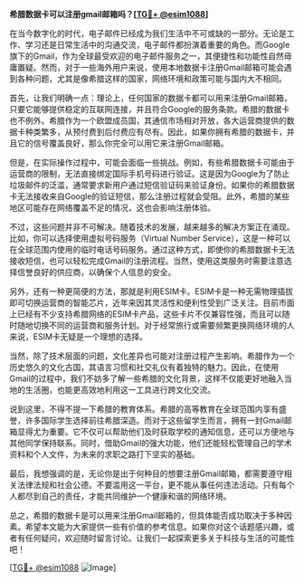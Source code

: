 **希腊数据卡可以注册gmail邮箱吗？[[TG💪+ @esim1088](https://t.me/s/esim1088)]**

在当今数字化的时代，电子邮件已经成为我们生活中不可或缺的一部分。无论是工作、学习还是日常生活中的沟通交流，电子邮件都扮演着重要的角色。而Google旗下的Gmail，作为全球最受欢迎的电子邮件服务之一，其便捷性和功能性自然毋庸置疑。然而，对于一些海外用户来说，使用本地数据卡注册Gmail邮箱可能会遇到各种问题，尤其是像希腊这样的国家，网络环境和政策可能与国内大不相同。

首先，让我们明确一点：理论上，任何国家的数据卡都可以用来注册Gmail邮箱，只要它能够提供稳定的互联网连接，并且符合Google的服务条款。希腊的数据卡也不例外。希腊作为一个欧盟成员国，其通信市场相对开放，各大运营商提供的数据卡种类繁多，从预付费到后付费应有尽有。因此，如果你拥有希腊的数据卡，并且它的信号覆盖良好，那么你完全可以用它来注册Gmail邮箱。

但是，在实际操作过程中，可能会面临一些挑战。例如，有些希腊数据卡可能由于运营商的限制，无法直接绑定国际手机号码进行验证。这是因为Google为了防止垃圾邮件的泛滥，通常要求新用户通过短信验证码来验证身份。如果你的希腊数据卡无法接收来自Google的验证短信，那么注册过程就会受阻。此外，希腊的某些地区可能存在网络覆盖不足的情况，这也会影响注册体验。

不过，这些问题并非不可解决。随着技术的发展，越来越多的解决方案正在涌现。比如，你可以选择使用虚拟号码服务（Virtual Number Service），这是一种可以在全球范围内使用的临时电话号码服务。通过这种方式，即使你的希腊数据卡无法接收短信，也可以轻松完成Gmail的注册流程。当然，使用这类服务时需要注意选择信誉良好的供应商，以确保个人信息的安全。

另外，还有一种更简便的方法，那就是利用ESIM卡。ESIM卡是一种无需物理插拔即可切换运营商的智能芯片，近年来因其灵活性和便利性受到广泛关注。目前市面上已经有不少支持希腊网络的ESIM卡产品，这些卡片不仅兼容性强，而且可以随时随地切换不同的运营商和服务计划。对于经常旅行或需要频繁更换网络环境的人来说，ESIM卡无疑是一个理想的选择。

当然，除了技术层面的问题，文化差异也可能对注册过程产生影响。希腊作为一个历史悠久的文化古国，其语言习惯和社交礼仪有着独特的魅力。因此，在使用Gmail的过程中，我们不妨多了解一些希腊的文化背景，这样不仅能更好地融入当地的生活圈，也能更高效地利用这一工具进行跨文化交流。

说到这里，不得不提一下希腊的教育体系。希腊的高等教育在全球范围内享有盛誉，许多国际学生选择前往希腊深造。而对于这些留学生而言，拥有一封Gmail邮箱显得尤为重要。它不仅可以帮助他们及时获取学校的通知信息，还可以方便地与其他同学保持联系。同时，借助Gmail的强大功能，他们还能轻松管理自己的学术资料和个人文件，为未来的求职之路打下坚实的基础。

最后，我想强调的是，无论你是出于何种目的想要注册Gmail邮箱，都需要遵守相关法律法规和社会公德。不要滥用这一平台，更不能从事任何违法活动。只有每个人都尽到自己的责任，才能共同维护一个健康和谐的网络环境。

总之，希腊的数据卡是可以用来注册Gmail邮箱的，但具体能否成功取决于多种因素。希望本文能为大家提供一些有价值的参考信息。如果你对这个话题感兴趣，或者有任何疑问，欢迎随时留言讨论。让我们一起探索更多关于科技与生活的可能性吧！

[[TG💪+ @esim1088](https://t.me/s/esim1088) ![Image](https://i.postimg.cc/4NQfJmqS/Snipaste-2025-05-13-00-14-12.png)]